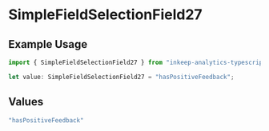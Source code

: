 # SimpleFieldSelectionField27

## Example Usage

```typescript
import { SimpleFieldSelectionField27 } from "inkeep-analytics-typescript/models/components";

let value: SimpleFieldSelectionField27 = "hasPositiveFeedback";
```

## Values

```typescript
"hasPositiveFeedback"
```